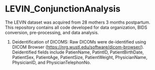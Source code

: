 # LEVIN_ConjunctionAnalysis
The LEVIN dataset was acquired from 28 mothers 3 months postpartum. This repository contains all code developed for data organization, BIDS conversion, pre-processing, and data analysis.

1. Deidentification of DICOMS:
Raw DICOMs were de-identified using DICOM Browser (https://nrg.wustl.edu/software/dicom-browser/). Deidentified fields include PatienName, PatintID, PatientBirthDate, PatientSex, PatientAge, PatientSize, PatientWeight, PhysicianName, PhysicianID, and PhysicianTelephonNo.
